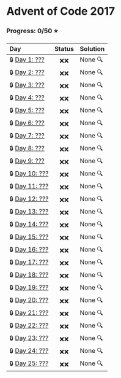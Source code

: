 # Advent of Code 2017

### Progress: 0/50 :star:
| Day | Status | Solution |
| :--- | :---: | :--- |
| :lock: [Day 1: ???](https://adventofcode.com/2017/day/1) | :x::x: | None :mag: |
| :lock: [Day 2: ???](https://adventofcode.com/2017/day/2) | :x::x: | None :mag: |
| :lock: [Day 3: ???](https://adventofcode.com/2017/day/3) | :x::x: | None :mag: |
| :lock: [Day 4: ???](https://adventofcode.com/2017/day/4) | :x::x: | None :mag: |
| :lock: [Day 5: ???](https://adventofcode.com/2017/day/5) | :x::x: | None :mag: |
| :lock: [Day 6: ???](https://adventofcode.com/2017/day/6) | :x::x: | None :mag: |
| :lock: [Day 7: ???](https://adventofcode.com/2017/day/7) | :x::x: | None :mag: |
| :lock: [Day 8: ???](https://adventofcode.com/2017/day/8) | :x::x: | None :mag: |
| :lock: [Day 9: ???](https://adventofcode.com/2017/day/9) | :x::x: | None :mag: |
| :lock: [Day 10: ???](https://adventofcode.com/2017/day/10) | :x::x: | None :mag: |
| :lock: [Day 11: ???](https://adventofcode.com/2017/day/11) | :x::x: | None :mag: |
| :lock: [Day 12: ???](https://adventofcode.com/2017/day/12) | :x::x: | None :mag: |
| :lock: [Day 13: ???](https://adventofcode.com/2017/day/13) | :x::x: | None :mag: |
| :lock: [Day 14: ???](https://adventofcode.com/2017/day/14) | :x::x: | None :mag: |
| :lock: [Day 15: ???](https://adventofcode.com/2017/day/15) | :x::x: | None :mag: |
| :lock: [Day 16: ???](https://adventofcode.com/2017/day/16) | :x::x: | None :mag: |
| :lock: [Day 17: ???](https://adventofcode.com/2017/day/17) | :x::x: | None :mag: |
| :lock: [Day 18: ???](https://adventofcode.com/2017/day/18) | :x::x: | None :mag: |
| :lock: [Day 19: ???](https://adventofcode.com/2017/day/19) | :x::x: | None :mag: |
| :lock: [Day 20: ???](https://adventofcode.com/2017/day/20) | :x::x: | None :mag: |
| :lock: [Day 21: ???](https://adventofcode.com/2017/day/21) | :x::x: | None :mag: |
| :lock: [Day 22: ???](https://adventofcode.com/2017/day/22) | :x::x: | None :mag: |
| :lock: [Day 23: ???](https://adventofcode.com/2017/day/23) | :x::x: | None :mag: |
| :lock: [Day 24: ???](https://adventofcode.com/2017/day/24) | :x::x: | None :mag: |
| :lock: [Day 25: ???](https://adventofcode.com/2017/day/25) | :x::x: | None :mag: |